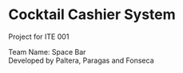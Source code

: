 # Cocktail Cashier System
Project for ITE 001

Team Name: Space Bar <br>
Developed by Paltera, Paragas and Fonseca
